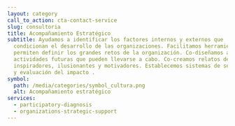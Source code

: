 ```yaml
---
layout: category
call_to_action: cta-contact-service
slug: consultoria
title: Acompañamiento Estratégico
subtitle: Ayudamos a identificar los factores internos y externos que
  condicionan el desarrollo de las organizaciones. Facilitamos herramientas que
  permiten definir los grandes retos de la organización. Co-diseñamos acciones y
  actividades futuras que pueden llevarse a cabo. Co-creamos relatos de futuro
  inspiradores, ilusionantes y motivadores. Establecemos sistemas de seguimiento
  y evaluación del impacto .
symbol:
  path: /media/categories/symbol_cultura.png
  alt: Acompañamiento estratégico
services:
  - participatory-diagnosis
  - organizations-strategic-support
---
```

